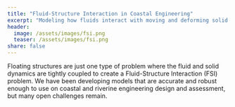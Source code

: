 ```yaml
---
title: "Fluid-Structure Interaction in Coastal Engineering"
excerpt: "Modeling how fluids interact with moving and deforming solid structures."
header:
  image: /assets/images/fsi.png
  teaser: /assets/images/fsi.png
share: false
---
```


Floating structures are just one type of problem where the fluid and
solid dynamics are tightly coupled to create a Fluid-Structure
Interaction (FSI) problem. We have been developing models that are
accurate and robust enough to use on coastal and riverine engineering
design and assessment, but many open challenges remain.

